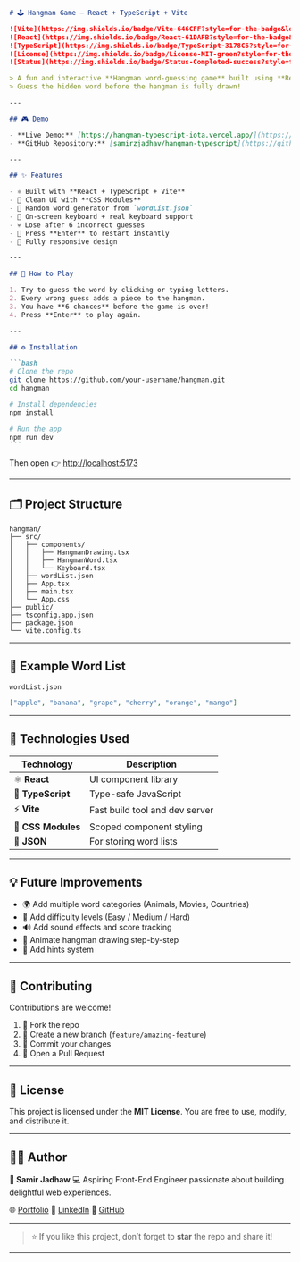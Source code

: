 ````markdown
# 🕹️ Hangman Game — React + TypeScript + Vite

![Vite](https://img.shields.io/badge/Vite-646CFF?style=for-the-badge&logo=vite&logoColor=white)
![React](https://img.shields.io/badge/React-61DAFB?style=for-the-badge&logo=react&logoColor=black)
![TypeScript](https://img.shields.io/badge/TypeScript-3178C6?style=for-the-badge&logo=typescript&logoColor=white)
![License](https://img.shields.io/badge/License-MIT-green?style=for-the-badge)
![Status](https://img.shields.io/badge/Status-Completed-success?style=for-the-badge)

> A fun and interactive **Hangman word-guessing game** built using **React**, **TypeScript**, and **Vite** 🎯  
> Guess the hidden word before the hangman is fully drawn!

---

## 🎮 Demo

- **Live Demo:** [https://hangman-typescript-iota.vercel.app/](https://hangman-typescript-iota.vercel.app/)
- **GitHub Repository:** [samirzjadhav/hangman-typescript](https://github.com/samirzjadhav/hangman-typescript)

---

## ✨ Features

- ⚛️ Built with **React + TypeScript + Vite**
- 🎨 Clean UI with **CSS Modules**
- 🧩 Random word generator from `wordList.json`
- 🎹 On-screen keyboard + real keyboard support
- 💀 Lose after 6 incorrect guesses
- 🔁 Press **Enter** to restart instantly
- 📱 Fully responsive design

---

## 🧠 How to Play

1. Try to guess the word by clicking or typing letters.
2. Every wrong guess adds a piece to the hangman.
3. You have **6 chances** before the game is over!
4. Press **Enter** to play again.

---

## ⚙️ Installation

```bash
# Clone the repo
git clone https://github.com/your-username/hangman.git
cd hangman

# Install dependencies
npm install

# Run the app
npm run dev
```
````

Then open 👉 [http://localhost:5173](http://localhost:5173)

---

## 🗂️ Project Structure

```
hangman/
├── src/
│   ├── components/
│   │   ├── HangmanDrawing.tsx
│   │   ├── HangmanWord.tsx
│   │   └── Keyboard.tsx
│   ├── wordList.json
│   ├── App.tsx
│   ├── main.tsx
│   └── App.css
├── public/
├── tsconfig.app.json
├── package.json
└── vite.config.ts
```

---

## 🧩 Example Word List

`wordList.json`

```json
["apple", "banana", "grape", "cherry", "orange", "mango"]
```

---

## 🚀 Technologies Used

| Technology         | Description                    |
| ------------------ | ------------------------------ |
| ⚛️ **React**       | UI component library           |
| 🧠 **TypeScript**  | Type-safe JavaScript           |
| ⚡ **Vite**        | Fast build tool and dev server |
| 🎨 **CSS Modules** | Scoped component styling       |
| 📝 **JSON**        | For storing word lists         |

---

## 💡 Future Improvements

- 🌍 Add multiple word categories (Animals, Movies, Countries)
- 🎯 Add difficulty levels (Easy / Medium / Hard)
- 🔊 Add sound effects and score tracking
- 💫 Animate hangman drawing step-by-step
- 🧠 Add hints system

---

## 🤝 Contributing

Contributions are welcome!

1. 🍴 Fork the repo
2. 🌿 Create a new branch (`feature/amazing-feature`)
3. 💬 Commit your changes
4. 🚀 Open a Pull Request

---

## 📜 License

This project is licensed under the **MIT License**.
You are free to use, modify, and distribute it.

---

## 👨‍💻 Author

**👋 Samir Jadhaw**
💻 Aspiring Front-End Engineer passionate about building delightful web experiences.

🌐 [Portfolio](https://portfolio-nu-five-95.vercel.app/)
💼 [LinkedIn](https://linkedin.com/in/samirjadhaw)
🐙 [GitHub](https://github.com/samirzjadhav)

---

> ⭐ If you like this project, don’t forget to **star** the repo and share it!

---
